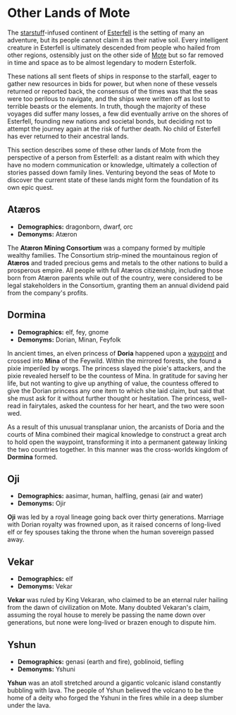 # Other Lands of Mote

The [starstuff](../ch-6-mote-treasures/starstuff.md)-infused continent of [Esterfell](index.md) is the setting of many an adventure, but its people cannot claim it as their native soil. Every intelligent creature in Esterfell is ultimately descended from people who hailed from other regions, ostensibly just on the other side of [Mote](../ch-1-welcome-to-mote/cosmology/mote.md) but so far removed in time and space as to be almost legendary to modern Esterfolk.

These nations all sent fleets of ships in response to the starfall, eager to gather new resources in bids for power, but when none of these vessels returned or reported back, the consensus of the times was that the seas were too perilous to navigate, and the ships were written off as lost to terrible beasts or the elements. In truth, though the majority of these voyages did suffer many losses, a few did eventually arrive on the shores of Esterfell, founding new nations and societal bonds, but deciding not to attempt the journey again at the risk of further death. No child of Esterfell has ever returned to their ancestral lands.

This section describes some of these other lands of Mote from the perspective of a person from Esterfell: as a distant realm with which they have no modern communication or knowledge, ultimately a collection of stories passed down family lines. Venturing beyond the seas of Mote to discover the current state of these lands might form the foundation of its own epic quest.

## Atæros

- **Demographics:** dragonborn, dwarf, orc
- **Demonyms:** Atæron

The **Atæron Mining Consortium** was a company formed by multiple wealthy families. The Consortium strip-mined the mountainous region of **Atæros** and traded precious gems and metals to the other nations to build a prosperous empire. All people with full Atæros citizenship, including those born from Atæron parents while out of the country, were considered to be legal stakeholders in the Consortium, granting them an annual dividend paid from the company's profits.

## Dormina

- **Demographics:** elf, fey, gnome
- **Demonyms:** Dorian, Minan, Feyfolk

In ancient times, an elven princess of **Doria** happened upon a [waypoint](../ch-3-stories-of-mote/waypoints.md) and crossed into **Mina** of the Feywild. Within the mirrored forests, she found a pixie imperiled by worgs. The princess slayed the pixie's attackers, and the pixie revealed herself to be the countess of Mina. In gratitude for saving her life, but not wanting to give up anything of value, the countess offered to give the Dorian princess any one item to which she laid claim, but said that she must ask for it without further thought or hesitation. The princess, well-read in fairytales, asked the countess for her heart, and the two were soon wed.

As a result of this unusual transplanar union, the arcanists of Doria and the courts of Mina combined their magical knowledge to construct a great arch to hold open the waypoint, transforming it into a permanent gateway linking the two countries together. In this manner was the cross-worlds kingdom of **Dormina** formed.

## Oji

- **Demographics:** aasimar, human, halfling, genasi (air and water)
- **Demonyms:** Ojir

**Oji** was led by a royal lineage going back over thirty generations. Marriage with Dorian royalty was frowned upon, as it raised concerns of long-lived elf or fey spouses taking the throne when the human sovereign passed away.

## Vekar

- **Demographics:** elf
- **Demonyms:** Vekar

**Vekar** was ruled by King Vekaran, who claimed to be an eternal ruler hailing from the dawn of civilization on Mote. Many doubted Vekaran's claim, assuming the royal house to merely be passing the name down over generations, but none were long-lived or brazen enough to dispute him.

## Yshun

- **Demographics:** genasi (earth and fire), goblinoid, tiefling
- **Demonyms:** Yshuni

**Yshun** was an atoll stretched around a gigantic volcanic island constantly bubbling with lava. The people of Yshun believed the volcano to be the home of a deity who forged the Yshuni in the fires while in a deep slumber under the lava.
